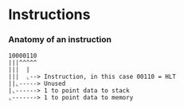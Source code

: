 # Instructions

### Anatomy of an instruction

    10000110
    |||^^^^^
    |||  |
    |||  ⌞--> Instruction, in this case 00110 = HLT
    ||⌞-----> Unused
    |⌞------> 1 to point data to stack
    ⌞-------> 1 to point data to memory